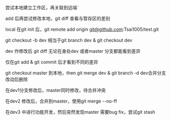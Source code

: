 尝试本地建立工作区，再关联到远端`

add 后再尝试修改本地，git diff 查看与暂存区的差别

local 在git init 后，git remote add origin git@github.com:Tsai1005/test.git 

git checkout -b dev 相当于git branch dev & git checkout dev

dev 作修改后 git diff 无论在身处dev 或者master 分支都能看到差异

仅在git add & git commit 后才看到不同的差异

git checkout master 到本地，then git merge dev & git branch -d dev合并分支改动后删除

在dev1分支修改后，master同时修改，待合并冲突

在dev2 修改后，合并到master，使用git merge --no-ff 

在dev3 中进行功能开发，然后突然发现master 需要bug fix，尝试git stash

